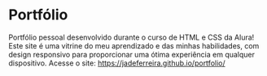 # Portfólio
Portfólio pessoal desenvolvido durante o curso de HTML e CSS da Alura! Este site é uma vitrine do meu aprendizado e das minhas habilidades, com design responsivo para proporcionar uma ótima experiência em qualquer dispositivo.
Acesse o site: https://jadeferreira.github.io/portfolio/
